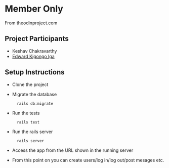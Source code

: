# Member Only

From theodinproject.com

## Project Participants

- Keshav Chakravarthy
- [Edward Kigongo Iga](github.com/igakigongo)

## Setup Instructions

- Clone the project
- Migrate the database

        rails db:migrate

- Run the tests

        rails test

- Run the rails server

        rails server

- Access the app from the URL shown in the running server
- From this point on you can create users/log in/log out/post mesages etc.
